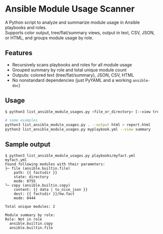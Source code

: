# Ansible Module Usage Scanner

A Python script to analyze and summarize module usage in Ansible playbooks and roles.  
Supports color output, tree/flat/summary views, output in text, CSV, JSON, or HTML, and groups module usage by role.

## Features

- Recursively scans playbooks and roles for all module usage
- Grouped summary by role and total unique module count
- Outputs: colored text (tree/flat/summary), JSON, CSV, HTML
- No nonstandard dependencies (just PyYAML and a working `ansible-doc`)

## Usage

```bash
$ python3 list_ansible_module_usages.py <file_or_directory> [--view tree|flat|summary] [--output text|json|csv|html]

# some examples
python3 list_ansible_module_usages.py . --output html > report.html
python3 list_ansible_module_usages.py myplaybook.yml --view summary
```

## Sample output

```console
$ python3 list_ansible_module_usages.py playbooks/myfact.yml
myfact.yml
Found following modules with their parameters:
├─ file (ansible.builtin.file)
    path: {{ factsdir }}
    state: directory
    mode: 0755
└─ copy (ansible.builtin.copy)
    content: {{ data | to_nice_json }}
    dest: {{ factsdir }}/hw.fact
    mode: 0444

Total unique modules: 2

Module summary by role:
Role: Not in role
  ansible.builtin.copy
  ansible.builtin.file
```
